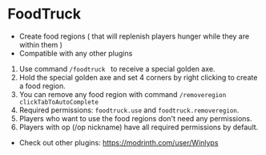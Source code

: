 # FoodTruck

- Create food regions ( that will replenish players hunger while they are within them )
- Compatible with any other plugins

1. Use command ```/foodtruck ``` to receive a special golden axe.  
2. Hold the special golden axe and set 4 corners by right clicking to create a food region.
3. You can remove any food region with command ```/removeregion clickTabToAutoComplete ```
4. Required permissions: ```foodtruck.use``` and ```foodtruck.removeregion```.
5. Players who want to use the food regions don't need any permissions.
6. Players with op (/op nickname) have all required permissions by default.  

  



- Check out other plugins: https://modrinth.com/user/Winlyps

